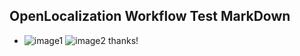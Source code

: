 ## OpenLocalization Workflow Test MarkDown
* ![image1](.\9efdc941-f7b4-49fc-ad86-537e116d93e8.PNG)   ![image2](.\894a65ae-6255-4cd3-b970-7c757f21e59f.png) 
thanks!